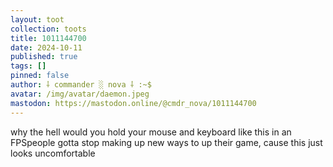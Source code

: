 ```yaml
---
layout: toot
collection: toots
title: 1011144700
date: 2024-10-11
published: true
tags: []
pinned: false
author: ⸸ commander ░ nova ⸸ :~$
avatar: /img/avatar/daemon.jpeg
mastodon: https://mastodon.online/@cmdr_nova/1011144700
---
```


why the hell would you hold your mouse and keyboard like this in an FPSpeople gotta stop making up new ways to up their game, cause this just looks uncomfortable
